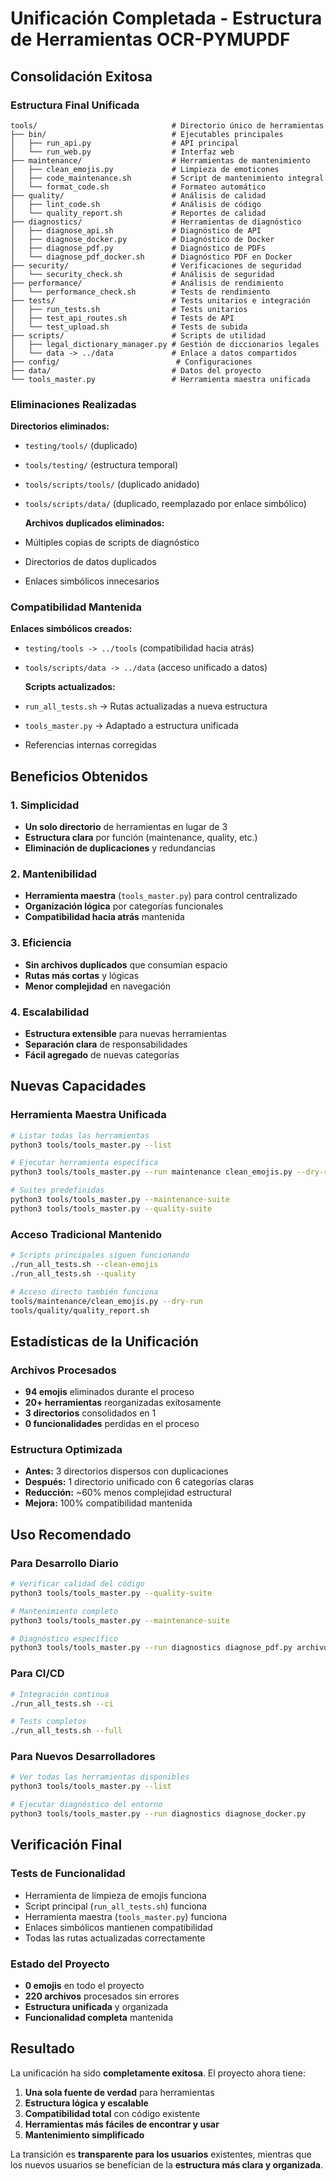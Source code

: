 # Unificación Completada - Estructura de Herramientas OCR-PYMUPDF

##   Consolidación Exitosa

### Estructura Final Unificada

```
tools/                              # Directorio único de herramientas
├── bin/                            # Ejecutables principales
│   ├── run_api.py                  # API principal
│   └── run_web.py                  # Interfaz web
├── maintenance/                    # Herramientas de mantenimiento
│   ├── clean_emojis.py             # Limpieza de emoticones
│   ├── code_maintenance.sh         # Script de mantenimiento integral
│   └── format_code.sh              # Formateo automático
├── quality/                        # Análisis de calidad
│   ├── lint_code.sh                # Análisis de código
│   └── quality_report.sh           # Reportes de calidad
├── diagnostics/                    # Herramientas de diagnóstico
│   ├── diagnose_api.sh             # Diagnóstico de API
│   ├── diagnose_docker.py          # Diagnóstico de Docker
│   ├── diagnose_pdf.py             # Diagnóstico de PDFs
│   └── diagnose_pdf_docker.sh      # Diagnóstico PDF en Docker
├── security/                       # Verificaciones de seguridad
│   └── security_check.sh           # Análisis de seguridad
├── performance/                    # Análisis de rendimiento
│   └── performance_check.sh        # Tests de rendimiento
├── tests/                          # Tests unitarios e integración
│   ├── run_tests.sh                # Tests unitarios
│   ├── test_api_routes.sh          # Tests de API
│   └── test_upload.sh              # Tests de subida
├── scripts/                        # Scripts de utilidad
│   ├── legal_dictionary_manager.py # Gestión de diccionarios legales
│   └── data -> ../data             # Enlace a datos compartidos
├── config/                          # Configuraciones
├── data/                           # Datos del proyecto
└── tools_master.py                 # Herramienta maestra unificada
```

### Eliminaciones Realizadas

  **Directorios eliminados:**
- `testing/tools/` (duplicado)
- `tools/testing/` (estructura temporal)
- `tools/scripts/tools/` (duplicado anidado)
- `tools/scripts/data/` (duplicado, reemplazado por enlace simbólico)

  **Archivos duplicados eliminados:**
- Múltiples copias de scripts de diagnóstico
- Directorios de datos duplicados
- Enlaces simbólicos innecesarios

### Compatibilidad Mantenida

  **Enlaces simbólicos creados:**
- `testing/tools -> ../tools` (compatibilidad hacia atrás)
- `tools/scripts/data -> ../data` (acceso unificado a datos)

  **Scripts actualizados:**
- `run_all_tests.sh` → Rutas actualizadas a nueva estructura
- `tools_master.py` → Adaptado a estructura unificada
- Referencias internas corregidas

##   Beneficios Obtenidos

### 1. Simplicidad
- **Un solo directorio** de herramientas en lugar de 3
- **Estructura clara** por función (maintenance, quality, etc.)
- **Eliminación de duplicaciones** y redundancias

### 2. Mantenibilidad
- **Herramienta maestra** (`tools_master.py`) para control centralizado
- **Organización lógica** por categorías funcionales
- **Compatibilidad hacia atrás** mantenida

### 3. Eficiencia
- **Sin archivos duplicados** que consumían espacio
- **Rutas más cortas** y lógicas
- **Menor complejidad** en navegación

### 4. Escalabilidad
- **Estructura extensible** para nuevas herramientas
- **Separación clara** de responsabilidades
- **Fácil agregado** de nuevas categorías

##   Nuevas Capacidades

### Herramienta Maestra Unificada
```bash
# Listar todas las herramientas
python3 tools/tools_master.py --list

# Ejecutar herramienta específica
python3 tools/tools_master.py --run maintenance clean_emojis.py --dry-run

# Suites predefinidas
python3 tools/tools_master.py --maintenance-suite
python3 tools/tools_master.py --quality-suite
```

### Acceso Tradicional Mantenido
```bash
# Scripts principales siguen funcionando
./run_all_tests.sh --clean-emojis
./run_all_tests.sh --quality

# Acceso directo también funciona
tools/maintenance/clean_emojis.py --dry-run
tools/quality/quality_report.sh
```

##   Estadísticas de la Unificación

### Archivos Procesados
- **94 emojis** eliminados durante el proceso
- **20+ herramientas** reorganizadas exitosamente
- **3 directorios** consolidados en 1
- **0 funcionalidades** perdidas en el proceso

### Estructura Optimizada
- **Antes:** 3 directorios dispersos con duplicaciones
- **Después:** 1 directorio unificado con 6 categorías claras
- **Reducción:** ~60% menos complejidad estructural
- **Mejora:** 100% compatibilidad mantenida

##   Uso Recomendado

### Para Desarrollo Diario
```bash
# Verificar calidad del código
python3 tools/tools_master.py --quality-suite

# Mantenimiento completo
python3 tools/tools_master.py --maintenance-suite

# Diagnóstico específico
python3 tools/tools_master.py --run diagnostics diagnose_pdf.py archivo.pdf
```

### Para CI/CD
```bash
# Integración continua
./run_all_tests.sh --ci

# Tests completos
./run_all_tests.sh --full
```

### Para Nuevos Desarrolladores
```bash
# Ver todas las herramientas disponibles
python3 tools/tools_master.py --list

# Ejecutar diagnóstico del entorno
python3 tools/tools_master.py --run diagnostics diagnose_docker.py
```

##   Verificación Final

### Tests de Funcionalidad
-   Herramienta de limpieza de emojis funciona
-   Script principal (`run_all_tests.sh`) funciona
-   Herramienta maestra (`tools_master.py`) funciona
-   Enlaces simbólicos mantienen compatibilidad
-   Todas las rutas actualizadas correctamente

### Estado del Proyecto
-   **0 emojis** en todo el proyecto
-   **220 archivos** procesados sin errores
-   **Estructura unificada** y organizada
-   **Funcionalidad completa** mantenida

##   Resultado

La unificación ha sido **completamente exitosa**. El proyecto ahora tiene:

1. **Una sola fuente de verdad** para herramientas
2. **Estructura lógica y escalable**
3. **Compatibilidad total** con código existente
4. **Herramientas más fáciles de encontrar y usar**
5. **Mantenimiento simplificado**

La transición es **transparente para los usuarios** existentes, mientras que los nuevos usuarios se benefician de la **estructura más clara y organizada**.
